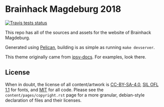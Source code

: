# Brainhack Magdeburg 2018 #

[![Travis tests status](https://secure.travis-ci.org/psychoinformatics-de/brainhack-2018-website.png?branch=master)](https://travis-ci.org/psychoinformatics-de/brainhack-2018-website)


This repo has all of the sources and assets for the website of Brainhack Magdeburg.

Generated using [Pelican](http://blog.getpelican.com/), building is as simple as
running ``make devserver``.

This theme originally came from
[ipsy-docs](https://github.com/psychoinformatics-de/ipsy-docs). For examples,
look there.

## License ##
When in doubt, the license of all content/artwork is
[CC-BY-SA-4.0](https://creativecommons.org/licenses/by-sa/4.0/legalcode), [SIL
OFL 1.1](http://scripts.sil.org/cms/scripts/page.php?item_id=OFL_web) for fonts,
and [MIT](https://opensource.org/licenses/MIT) for all code. Please see the
`content/pages/copyright.rst` page for a more granular, debian-style declaration
of files and their licenses.

